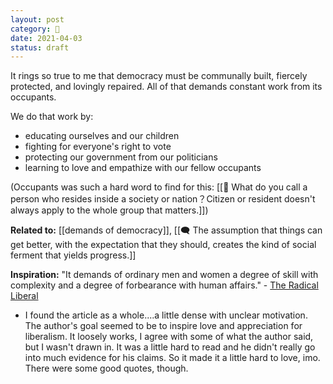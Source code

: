 ```yaml
---
layout: post
category: 🌰
date: 2021-04-03
status: draft
---
```

It rings so true to me that democracy must be communally built, fiercely protected, and lovingly repaired. All of that demands constant work from its occupants.

We do that work by:
- educating ourselves and our children
- fighting for everyone's right to vote
- protecting our government from our politicians
- learning to love and empathize with our fellow occupants

(Occupants was such a hard word to find for this: [[🌰 What do you call a person who resides inside a society or nation？Citizen or resident doesn't always apply to the whole group that matters.]])

**Related to:** [[demands of democracy]], [[🗨️ The assumption that things can get better, with the expectation that they should, creates the kind of social ferment that yields progress.]]

**Inspiration:**
"It demands of ordinary men and women a degree of skill with complexity and a degree of forbearance with human affairs." - [The Radical Liberal](whiterosemagazine.com/the-radical-liberal)
- I found the article as a whole....a little dense with unclear motivation. The author's goal seemed to be to inspire love and appreciation for liberalism. It loosely works, I agree with some of what the author said, but I wasn't drawn in. It was a little hard to read and he didn't really go into much evidence for his claims. So it made it a little hard to love, imo. There were some good quotes, though.